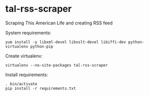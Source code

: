 tal-rss-scraper
===============

Scraping This American Life and creating RSS feed

System requirements:
```
yum install -y libxml-devel libxslt-devel libiffi-dev python-virtualenv python-pip 
```

Create virtualenv:
```
virtualenv --no-site-packages tal-rss-scraper
```

Install requirements:
```
. bin/activate
pip install -r requirements.txt
```
